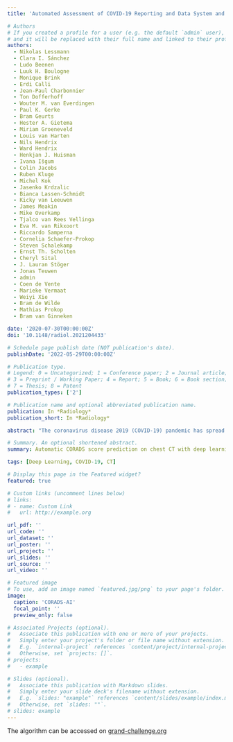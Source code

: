 ```yaml
---
title: 'Automated Assessment of COVID-19 Reporting and Data System and Chest CT Severity Scores in Patients Suspected of Having COVID-19 Using Artificial Intelligence'

# Authors
# If you created a profile for a user (e.g. the default `admin` user), write the username (folder name) here
# and it will be replaced with their full name and linked to their profile.
authors:
  - Nikolas Lessmann
  - Clara I. Sánchez
  - Ludo Beenen
  - Luuk H. Boulogne
  - Monique Brink
  - Erdi Calli
  - Jean-Paul Charbonnier
  - Ton Dofferhoff
  - Wouter M. van Everdingen
  - Paul K. Gerke
  - Bram Geurts
  - Hester A. Gietema
  - Miriam Groeneveld
  - Louis van Harten
  - Nils Hendrix
  - Ward Hendrix
  - Henkjan J. Huisman
  - Ivana Išgum
  - Colin Jacobs
  - Ruben Kluge
  - Michel Kok
  - Jasenko Krdzalic
  - Bianca Lassen-Schmidt
  - Kicky van Leeuwen
  - James Meakin
  - Mike Overkamp
  - Tjalco van Rees Vellinga
  - Eva M. van Rikxoort
  - Riccardo Samperna
  - Cornelia Schaefer-Prokop
  - Steven Schalekamp
  - Ernst Th. Scholten
  - Cheryl Sital
  - J. Lauran Stöger
  - Jonas Teuwen
  - admin
  - Coen de Vente
  - Marieke Vermaat
  - Weiyi Xie
  - Bram de Wilde
  - Mathias Prokop
  - Bram van Ginneken

date: '2020-07-30T00:00:00Z'
doi: '10.1148/radiol.2021204433'

# Schedule page publish date (NOT publication's date).
publishDate: '2022-05-29T00:00:00Z'

# Publication type.
# Legend: 0 = Uncategorized; 1 = Conference paper; 2 = Journal article;
# 3 = Preprint / Working Paper; 4 = Report; 5 = Book; 6 = Book section;
# 7 = Thesis; 8 = Patent
publication_types: ['2']

# Publication name and optional abbreviated publication name.
publication: In *Radiology*
publication_short: In *Radiology*

abstract: "The coronavirus disease 2019 (COVID-19) pandemic has spread across the globe with alarming speed, morbidity, and mortality. Immediate triage of patients with chest infections suspected to be caused by COVID-19 using chest CT may be of assistance when results from definitive viral testing are delayed. Purpose: To develop and validate an artificial intelligence (AI) system to score the likelihood and extent of pulmonary COVID-19 on chest CT scans using the COVID-19 Reporting and Data System (CO-RADS) and CT severity scoring systems. Materials and Methods: The CO-RADS AI system consists of three deep-learning algorithms that automatically segment the five pulmonary lobes, assign a CO-RADS score for the suspicion of COVID-19, and assign a CT severity score for the degree of parenchymal involvement per lobe. This study retrospectively included patients who underwent a nonenhanced chest CT examination because of clinical suspicion of COVID-19 at two medical centers. The system was trained, validated, and tested with data from one of the centers. Data from the second center served as an external test set. Diagnostic performance and agreement with scores assigned by eight independent observers were measured using receiver operating characteristic analysis, linearly weighted κ values, and classification accuracy. Results: A total of 105 patients (mean age, 62 years ± 16 [standard deviation]; 61 men) and 262 patients (mean age, 64 years ± 16; 154 men) were evaluated in the internal and external test sets, respectively. The system discriminated between patients with COVID-19 and those without COVID-19, with areas under the receiver operating characteristic curve of 0.95 (95% CI: 0.91, 0.98) and 0.88 (95% CI: 0.84, 0.93), for the internal and external test sets, respectively. Agreement with the eight human observers was moderate to substantial, with mean linearly weighted κ values of 0.60 ± 0.01 for CO-RADS scores and 0.54 ± 0.01 for CT severity scores. Conclusion: With high diagnostic performance, the CO-RADS AI system correctly identified patients with COVID-19 using chest CT scans and assigned standardized CO-RADS and CT severity scores that demonstrated good agreement with findings from eight independent observers and generalized well to external data."

# Summary. An optional shortened abstract.
summary: Automatic CORADS score prediction on chest CT with deep learning

tags: [Deep Learning, COVID-19, CT]

# Display this page in the Featured widget?
featured: true

# Custom links (uncomment lines below)
# links:
# - name: Custom Link
#   url: http://example.org

url_pdf: ''
url_code: ''
url_dataset: ''
url_poster: ''
url_project: ''
url_slides: ''
url_source: ''
url_video: ''

# Featured image
# To use, add an image named `featured.jpg/png` to your page's folder.
image:
  caption: 'CORADS-AI'
  focal_point: ''
  preview_only: false

# Associated Projects (optional).
#   Associate this publication with one or more of your projects.
#   Simply enter your project's folder or file name without extension.
#   E.g. `internal-project` references `content/project/internal-project/index.md`.
#   Otherwise, set `projects: []`.
# projects:
#   - example

# Slides (optional).
#   Associate this publication with Markdown slides.
#   Simply enter your slide deck's filename without extension.
#   E.g. `slides: "example"` references `content/slides/example/index.md`.
#   Otherwise, set `slides: ""`.
# slides: example
---
```


The algorithm can be accessed on [grand-challenge.org](https://grand-challenge.org/algorithms/corads-ai/)
